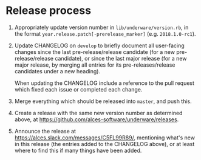 
# Release process

1. Appropriately update version number in `lib/underware/version.rb`, in the
   format `year.release.patch[-prerelease_marker]` (e.g. `2018.1.0-rc1`).

2. Update CHANGELOG on `develop` to briefly document all user-facing changes
   since the last pre-release/release candidate (for a new pre-release/release
   candidate), or since the last major release (for a new major release, by
   merging all entries for its pre-releases/release candidates under a new
   heading).

   When updating the CHANGELOG include a reference to the pull request which
   fixed each issue or completed each change.

3. Merge everything which should be released into `master`, and push this.

4. Create a release with the same new version number as determined above, at
   https://github.com/alces-software/underware/releases.

5. Announce the release at https://alces.slack.com/messages/C5FL99R89/,
   mentioning what's new in this release (the entries added to the CHANGELOG
   above), or at least where to find this if many things have been added.
